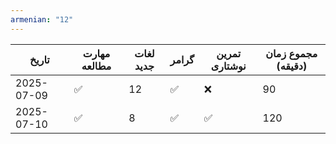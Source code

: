 ```yaml
---
armenian: "12"
---
```



| تاریخ      | مهارت مطالعه | لغات جدید | گرامر | تمرین نوشتاری | مجموع زمان (دقیقه) |
| ---------- | ------------ | --------- | ----- | ------------- | ------------------ |
| 2025-07-09 | ✅            | 12        | ✅     | ❌             | 90                 |
| 2025-07-10 | ✅            | 8         | ✅     | ✅             | 120                |



